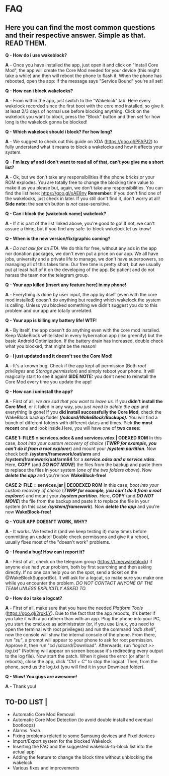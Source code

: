 # FAQ
## Here you can find the most common questions and their respective answer. Simple as that. READ THEM.

**Q - How do i use wakeblock?**

**A** - Once you have installed the app, just open it and click on "Install Core Mod", the app will create the Core Mod needed for your device (this might take a while) and then will reboot the phone to flash it. When the phone has rebooted, open the app: If the message says "Service Bound" you're all set!

**Q - How can i block wakelocks?**

**A** - From within the app, just switch to the "Wakelock" tab. Here every wakelock recorded since the first boot with the core mod installed, so give it at least 2/3 days of normal use before blocking anything. Click on the wakelock you want to block, press the "Block" button and then set for how long is the wakelock gonna be blocked!

**Q - Which wakelock should i block? For how long?**

**A** - We suggest to check out this guide on XDA (https://goo.gl/PFAPJ2) to fully understand what it means to block a wakelocks and how it affects your system. 

**Q - I'm lazy af and i don't want to read all of that, can't you give me a short list?**

**A** - Ok, but we don't take any responsibilities if the phone bricks or your ROM explodes. You are totally free to change the blocking time value to make it as you please but, again, we don't take any responsibilities. You can find the list here: https://goo.gl/xAE8ny **Remember:** if you don't find one of the wakelocks, just check in later. If you still don't find it, don't worry at all! **Side note:** the search button is _not_ case-sensitive.

**Q - Can i block the [wakelock name] wakelock?**

**A** - If it is part of the list linked above, you're good to go! If not, we can't assure a thing, but if you find any safe-to-block wakelock let us know!

**Q - When is the new version/fix/graphic coming?**

**A** - _Do not ask for an ETA._ We do this for free, without any ads in the app nor donation packages, we don't even put a price on our app. We all have jobs, university and a private life to manage, we don't have superpowers, so managing all of this takes time. Our free time is pretty short, but we usually put at least half of it on the developing of the app. Be patient and do not harass the team nor the telegram group.

**Q - Your app killed [insert any feature here] in my phone!**

**A** - Everything is done by user input, the app by itself (even with the core mod installed) doesn't do anything but reading which wakelock the system is calling. Unless you blocked something we didn't suggest you do to this problem and our app are totally unrelated.

**Q - Your app is killing my battery life! WTF!**

**A** - By itself, the app doesn't do anything even with the core mod installed. Keep WakeBlock whitelisted in every hybernation app (like greenify) but the basic Android Optimization. If the battery drain has increased, double check what you blocked, that might be the reason!

**Q - I just updated and it doesn't see the Core Mod!**

**A** - It's a known bug. Check if the app kept all permission (Both _root privileges_ and _Storage permission_) and simply reboot your phone. It will magically start to see it again! **SIDE NOTE:** you don't need to reinstall the Core Mod every time you update the app!

**Q - How can i uninstall the app?**

**A** - First of all, *we are sad that you want to leave us.* If you **didn't install the Core Mod**, or it failed in any way, *you just need to delete the app* and everything is gone! If you **did install successfully the Core Mod**, check the WakeBlock backup folder ***(/sdcard/WakeBlock/Backups).*** You will find a bunch of different folders with different dates and times. Pick **the most recent** one and look inside.Here, you will have one of **two cases:**

**CASE 1: FILES = services.odex & and services.vdex | ODEXED ROM**
In this case, *boot into your custom recovery of choice* (***TWRP for example, you can't do it from a root explorer***) and mount your ***/system partition***. Now check both **/system/framework/oat/arm** and **/system/framework/oat/arm64** for a ***service.odex and a service.vdex***. Here, **COPY** (and ***DO NOT MOVE***) the files from the backup and paste them to replace the files in your system (*one of the two folders above*). Now ***delete the app*** and you're now **WakeBlock-free!**

**CASE 2: FILE = services.jar | DEODEXED ROM**
In this case, *boot into your custom recovery of choice* (***TWRP for example, you can't do it from a root explorer***) and mount your ***/system partition.*** Here, **COPY** (and ***DO NOT MOVE***) the file from the backup and paste it to replace the file in your system (in this case ***/system/framework***). Now ***delete the app*** and you're now **WakeBlock-free!**

**Q - YOUR APP DOESN'T WORK, WHY?**

**A** - It works. We tested it (and we keep testing it) many times before committing an update! Double check permissons and give it a reboot, usually fixes most of the "doesn't work" problems.


**Q - I found a bug! How can i report it?**

**A** - First of all, check on the telegram group (https://t.me/wakeblock) if anyone else had your problem, both by first searching and then asking directly. If no one can help you on the spot, send a ticket on the @WakeBlockSupportBot. It will ask for a logcat, so make sure you make one while you encounter the problem. _DO NOT CONTACT ANYONE OF THE TEAM UNLESS EXPLICITLY ASKED TO._

**Q - How do i take a logcat?**

**A** - First of all, make sure that you have the needed _Platform Tools_ (https://goo.gl/2rgkLY). Due to the fact that the app reboots, it's better if you take it with a pc rathern than with an app. Plug the phone into your PC, you start the cmd.exe as administrator (or, if you use Linux, you need to open the terminal with root privileges) and run the command _"adb shell"_, now the console will show the internal console of the phone. From there, run _"su"_, a prompt will appear to your phone to ask for root permission. Approve it, then run "cd /sdcard/Download". Afterwards, run _"logcat >> log.txt"_ (Nothing will appear on screen because it's redirecting every output to the log file). Now start the patch. When it gives the error (or after it reboots), close the app, click _"Ctrl + C"_ to stop the logcat. Then, from the phone, send us the log.txt (you will find it in your Download folder).

**Q - Wow! You guys are awesome!**

**A** - Thank you!

## TO-DO LIST | 
- Automatic Core Mod Removal
- Automatic Core Mod Detection (to avoid double install and eventual bootloops)
- Alarms. Yeah.
- Fixing problems related to some Samsung devices and Pixel devices
- Import/Export system for the blocked Wakelock
- Inserting the FAQ and the suggested wakelock-to-block list into the actual app
- Adding the feature to change the block time without unblocking the wakelock
- Various fixes and improvements
